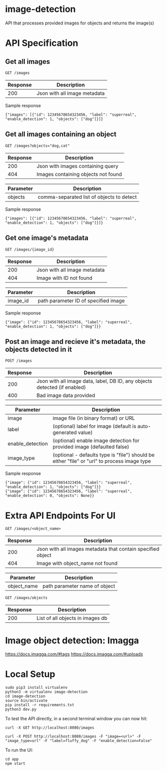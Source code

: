 # image-detection
API that processes provided images for objects and returns the image(s)


# API Specification

## Get all images
```
GET /images
```
Response | Description
---------|------------
200      | Json with all image metadata

Sample response
```
{"images": [{"id": 12345678654323456, "label": "superreal", "enable_detection": 1, "objects": ["dog"]}]}
```

## Get all images containing an object
```
GET /images?objects="dog,cat"
```
Response | Description
---------|------------
200      | Json with images containing query
404      | Images containing objects not found

Parameter | Description
----------|-------------
objects   | comma-separated list of objects to detect

Sample response
```
{"images": [{"id": 12345678654323456, "label": "superreal", "enable_detection": 1, "objects": ["dog"]}]}
```

## Get one image's metadata
```
GET /images/{image_id}
```
Response | Description
---------|------------
200      | Json with all image metadata
404      | Image with ID not found

Parameter | Description
----------|-------------
image_id  | path parameter ID of specified image

Sample response
```
{"image": {"id": 12345678654323456, "label": "superreal", "enable_detection": 1, "objects": ["dog"]}}
```

## Post an image and recieve it's metadata, the objects detected in it
```
POST /images
```
Response | Description
---------|------------
200      | Json with all image data, label, DB ID, any objects detected (if enabled)
400      | Bad image data provided

Parameter            | Description
---------------------|-------------
image                | image file (in binary format) or URL
label                | (optional) label for image (default is auto-generated value)
enable_detection     | (optional) enable image detection for provided image (defaulted false)
image_type           | (optional - defaults type is "file") should be either "file" or "url" to process image type

Sample response
```
{"image": {"id": 12345678654323456, "label": "superreal", "enable_detection": 1, "objects": ["dog"]}}
{"image": {"id": 12345678654323456, "label": "superreal", "enable_detection": 0, "objects": None}}
```

# Extra API Endpoints For UI

```
GET /images/<object_name>
```
Response | Description
---------|------------
200      | Json with all images metadata that contain specified object
404      | Image with object_name not found

Parameter   | Description
------------|-------------
object_name  | path parameter name of object

```
GET /images/objects
```
Response | Description
---------|------------
200      | List of all objects in images db


# Image object detection: Imagga

https://docs.imagga.com/#tags
https://docs.imagga.com/#uploads



# Local Setup

```
sudo pip3 install virtualenv
python3 -m virtualenv image-detection
cd image-detection
source bin/activate
pip install -r requirements.txt
python3 dev.py
```

To test the API directly, in a second terminal window you can now hit:
```
curl -X GET http://localhost:8080/images

curl -X POST http://localhost:8080/images -F "image=<url>" -F "image_type=url" -F "label=fluffy_dog" -F "enable_detection=False"
```

To run the UI:
```
cd app
npm start
```